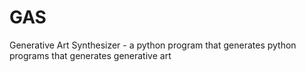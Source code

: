 # GAS
 Generative Art Synthesizer - a python program that generates python programs that generates generative art
